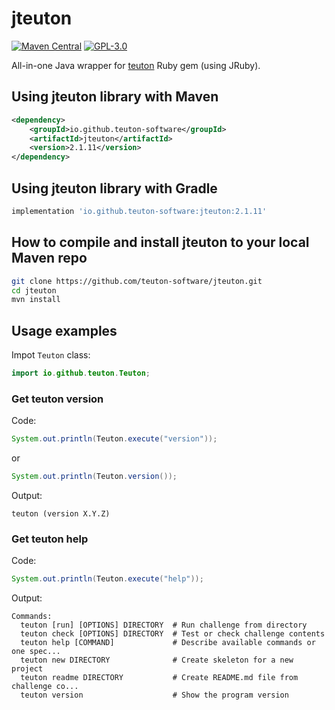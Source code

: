 # jteuton

[![Maven Central](http://img.shields.io/maven-central/v/io.github.teuton-software/jteuton)](https://search.maven.org/artifact/io.github.teuton-software/jteuton)
[![GPL-3.0](https://img.shields.io/badge/license-GPL--3.0-%250778B9.svg)](https://www.gnu.org/licenses/gpl-3.0.html)

All-in-one Java wrapper for [teuton](https://github.com/teuton-software/teuton) Ruby gem (using JRuby).

## Using jteuton library with Maven

```xml
<dependency>
	<groupId>io.github.teuton-software</groupId>
	<artifactId>jteuton</artifactId>
	<version>2.1.11</version>
</dependency>
```

## Using jteuton library with Gradle

```groovy
implementation 'io.github.teuton-software:jteuton:2.1.11'
```

## How to compile and install jteuton to your local Maven repo

```bash
git clone https://github.com/teuton-software/jteuton.git
cd jteuton
mvn install
```

## Usage examples

Impot `Teuton` class:

```java
import io.github.teuton.Teuton;
```

### Get teuton version

Code:

```java
System.out.println(Teuton.execute("version"));
```

or

```java
System.out.println(Teuton.version());
```

Output:

```
teuton (version X.Y.Z)
```

### Get teuton help


Code:

```java
System.out.println(Teuton.execute("help"));
```

Output:

```
Commands:
  teuton [run] [OPTIONS] DIRECTORY  # Run challenge from directory
  teuton check [OPTIONS] DIRECTORY  # Test or check challenge contents
  teuton help [COMMAND]             # Describe available commands or one spec...
  teuton new DIRECTORY              # Create skeleton for a new project
  teuton readme DIRECTORY           # Create README.md file from challenge co...
  teuton version                    # Show the program version
```